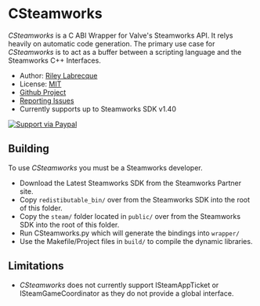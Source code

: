 CSteamworks
=======

_CSteamworks_ is a C ABI Wrapper for Valve's Steamworks API. It relys heavily on automatic code generation.
The primary use case for _CSteamworks_ is to act as a buffer between a scripting language and the Steamworks C++ Interfaces.

* Author: [Riley Labrecque](http://rileylabrecque.com)
* License: [MIT](http://www.opensource.org/licenses/mit-license.php)
* [Github Project](https://github.com/rlabrecque/CSteamworks)
* [Reporting Issues](https://github.com/rlabrecque/CSteamworks/issues)
* Currently supports up to Steamworks SDK v1.40

[![Support via Paypal](https://www.paypalobjects.com/en_US/i/btn/btn_donateCC_LG.gif)](https://www.paypal.com/cgi-bin/webscr?cmd=_s-xclick&hosted_button_id=9TH6ELMRD9NYU)

Building
--------

To use _CSteamworks_ you must be a Steamworks developer.

* Download the Latest Steamworks SDK from the Steamworks Partner site.
* Copy `redistibutable_bin/` over from the Steamworks SDK into the root of this folder.
* Copy the `steam/` folder located in `public/` over from the Steamworks SDK into the root of this folder.
* Run CSteamworks.py which will generate the bindings into `wrapper/`
* Use the Makefile/Project files in `build/` to compile the dynamic libraries.


Limitations
-----------

* _CSteamworks_ does not currently support ISteamAppTicket or ISteamGameCoordinator as they do not provide a global interface.
